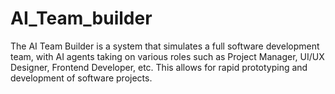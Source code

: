 # AI_Team_builder
The AI Team Builder is a system that simulates a full software development team, with AI agents taking on various roles such as Project Manager, UI/UX Designer, Frontend Developer, etc. This allows for rapid prototyping and development of software projects.
